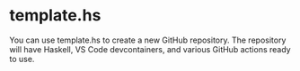 # template.hs
You can use template.hs to create a new GitHub repository. The repository will have Haskell, VS Code devcontainers, and various GitHub actions ready to use.
